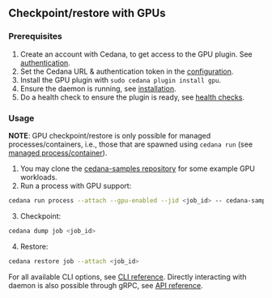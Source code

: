 ## Checkpoint/restore with GPUs

### Prerequisites
1. Create an account with Cedana, to get access to the GPU plugin. See [authentication](https://docs.cedana.ai/setup/authentication).
2. Set the Cedana URL & authentication token in the [configuration](../configuration.md).
3. Install the GPU plugin with `sudo cedana plugin install gpu`.
4. Ensure the daemon is running, see [installation](../installation.md).
5. Do a health check to ensure the plugin is ready, see [health checks](../health.md).

### Usage
**NOTE**: GPU checkpoint/restore is only possible for managed processes/containers, i.e., those that are spawned using `cedana run` (see [managed process/container](../managed.md)).

1. You may clone the [cedana-samples repository](https://github.com/cedana/cedana-samples) for some example GPU workloads.
2. Run a process with GPU support:

  ```sh
  cedana run process --attach --gpu-enabled --jid <job_id> -- cedana-samples/gpu_smr/vector_add
  ```
3. Checkpoint:

  ```sh
  cedana dump job <job_id>
  ```
4. Restore:

  ```sh
  cedana restore job --attach <job_id>
  ```

For all available CLI options, see [CLI reference](cli/cedana.md). Directly interacting with daemon is also possible through gRPC, see [API reference](api.md).
